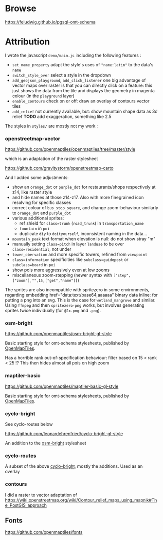 # Browse

<https://feludwig.github.io/pgsql-omt-schema>


# Attribution

I wrote the javascript `demo/main.js` including the following features :
* `set_name_property` adapt the style's uses of `"name:latin"` to the data's `name`
* `switch_style_over` select a style in the dropdown
* `add_geojson_playground`, `add_click_listener` one big advantage of vector maps
over raster is that you can directly click on a feature: this just shows the data from
the tile and displays the geometry in magenta colour (in the `playground` layer)
* `enable_contours` check on or off: draw an overlay of contours vector tiles
* `add_relief` not currently available, but: show mountain shape data as 3d relief
 **TODO** add exaggeration, something like 2.5

The styles in `styles/` are mostly not my work :

### openstreetmap-vector

<https://github.com/openmaptiles/openmaptiles/tree/master/style>

which is an adaptation of the raster stylesheet

<https://github.com/gravitystorm/openstreetmap-carto>

And I added some adjustments:
* show an `orange_dot` or `purple_dot` for restaurants/shops respectively at z14, like raster style
* and hide names at those z14-z17. Also with more finegrained icon resolving for specific classes
* correct colour of `bus_stop_square`, and change zoom-behaviour similarly
to `orange_dot` and `purple_dot`
* various additional sprites:
  - ref shield for `class=trunk` (`road_trunk`) in `transportation_name`
  - `fountain` in `poi`
  - duplicate `diy` to `doityourself`, inconsistent naming in the data...
* `mountain_peak` text format when elevation is null: do not show stray "m"
* manually setting `class=pitch` in layer `landuse` to be over `class=residential`, not under
* `tower_obervation` and more specific towers, refined from `viewpoint`
* `class=information` specificities like `subclass=guidepost` or `subclass=board` in `poi`
* show pois more aggressively even at low zooms
* miscellaneous zoom-stepping (newer syntax with `["step",["zoom"],"",15,["get","name"]]`)


The sprites are also incompatible with spritezero in some environments, regarding embedding
href="data:text/base64,aaaaaa" binary data inline: for putting a png into an svg.
This is the case for `wetland_mangrove` and similar. Using `ffmpeg` and then `spritezero-png`
works, but involves generating sprites twice individually (for `@2x.png` and `.png`).

### osm-bright

<https://github.com/openmaptiles/osm-bright-gl-style>


Basic starting style for omt-schema stylesheets, published by
[OpenMapTiles](https://openmaptiles.org/styles/).


Has a horrible rank out-of-specification behaviour: filter based on 15 < rank < 25 !?
This then hides almost all pois on high zoom

### maptiler-basic

<https://github.com/openmaptiles/maptiler-basic-gl-style>


Basic starting style for omt-schema stylesheets, published by
[OpenMapTiles](https://openmaptiles.org/styles/).

### cyclo-bright

See cyclo-routes below

<https://github.com/leonardehrenfried/cyclo-bright-gl-style>


An addition to the [osm-bright](#osm-bright) stylesheet

### cyclo-routes

A subset of the above [cyclo-bright](#cyclo-bright), mostly the additions. Used as an overlay

### contours

I did a raster to vector adaptation of
<https://wiki.openstreetmap.org/wiki/Contour_relief_maps_using_mapnik#The_PostGIS_approach>

## Fonts

<https://github.com/openmaptiles/fonts>
